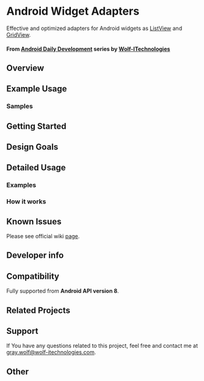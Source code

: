 Android Widget Adapters
===============

Effective and optimized adapters for Android widgets as [ListView](http://developer.android.com/reference/android/widget/ListView.html) and [GridView](http://developer.android.com/reference/android/widget/GridView.html).

#### From [Android Daily Development]() series by [Wolf-ITechnologies]()

## Overview ##

## Example Usage ##

### Samples ##

## Getting Started ##

## Design Goals ##

## Detailed Usage ##

### Examples ###

### How it works ###

## Known Issues ##

Please see official wiki [page](https://github.com/Wolf-ITechnologies/android_widget_adapters/wiki/Known-Issues).

## Developer info ##

## Compatibility ##

Fully supported from **Android API version 8**.

## Related Projects

## Support ##

If You have any questions related to this project, feel free and contact me at [gray.wolf@wolf-itechnologies.com](mailto:gray.wolf@wolf-itechnologies.com).

## Other ##